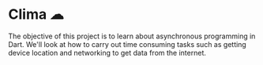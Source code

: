 # Clima ☁

The objective of this project is to learn about asynchronous programming in Dart. We'll look at how to carry out time consuming tasks such as getting device location and networking to get data from the internet. 
